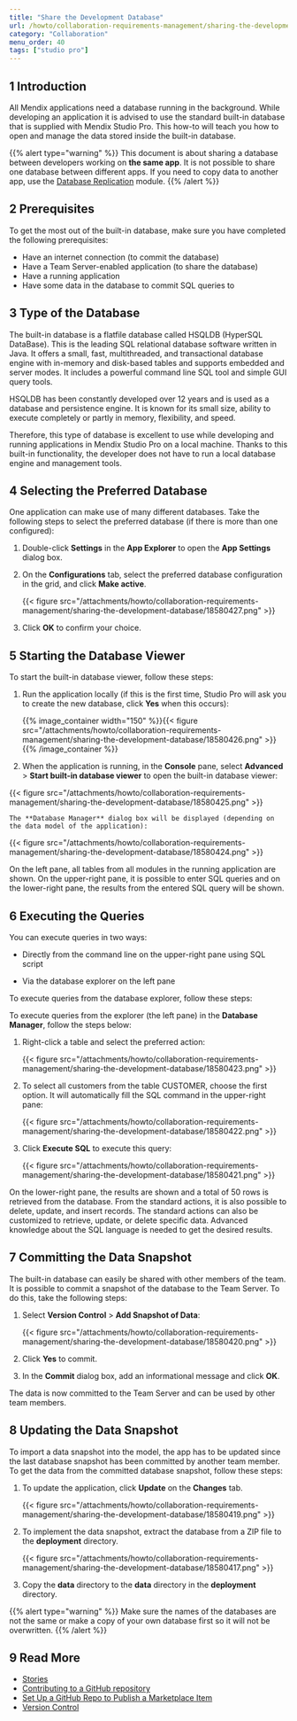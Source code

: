```yaml
---
title: "Share the Development Database"
url: /howto/collaboration-requirements-management/sharing-the-development-database/
category: "Collaboration"
menu_order: 40
tags: ["studio pro"]
---
```


## 1 Introduction

All Mendix applications need a database running in the background. While developing an application it is advised to use the standard built-in database that is supplied with Mendix Studio Pro. This how-to will teach you how to open and manage the data stored inside the built-in database.

{{% alert type="warning" %}}
This document is about sharing a database between developers working on **the same app**. It is not possible to share one database between different apps. If you need to copy data to another app, use the [Database Replication](/appstore/modules/database-replication/) module.
{{% /alert %}}

## 2 Prerequisites

To get the most out of the built-in database, make sure you have completed the following prerequisites:

* Have an internet connection (to commit the database)
* Have a Team Server-enabled application (to share the database)
* Have a running application
* Have some data in the database to commit SQL queries to

## 3 Type of the Database

The built-in database is a flatfile database called HSQLDB (HyperSQL DataBase). This is the leading SQL relational database software written in Java. It offers a small, fast, multithreaded, and transactional database engine with in-memory and disk-based tables and supports embedded and server modes. It includes a powerful command line SQL tool and simple GUI query tools.

HSQLDB has been constantly developed over 12 years and is used as a database and persistence engine. It is known for its small size, ability to execute completely or partly in memory, flexibility, and speed.

Therefore, this type of database is excellent to use while developing and running applications in Mendix Studio Pro on a local machine. Thanks to this built-in functionality, the developer does not have to run a local database engine and management tools.

## 4 Selecting the Preferred Database

One application can make use of many different databases. Take the following steps to select the preferred database (if there is more than one configured):

1.  Double-click **Settings** in the **App Explorer** to open the **App Settings** dialog box.
2.  On the **Configurations** tab, select the preferred database configuration in the grid, and click **Make active**.
  
    {{< figure src="/attachments/howto/collaboration-requirements-management/sharing-the-development-database/18580427.png" >}}

3. Click **OK** to confirm your choice. 

## 5 Starting the Database Viewer

To start the built-in database viewer, follow these steps:

1.  Run the application locally (if this is the first time, Studio Pro will ask you to create the new database, click **Yes** when this occurs):

    {{% image_container width="150" %}}{{< figure src="/attachments/howto/collaboration-requirements-management/sharing-the-development-database/18580426.png" >}}{{% /image_container %}}

2.  When the application is running, in the **Console** pane, select **Advanced** > **Start built-in database viewer** to open the built-in database viewer:

   {{< figure src="/attachments/howto/collaboration-requirements-management/sharing-the-development-database/18580425.png" >}} 

    The **Database Manager** dialog box will be displayed (depending on the data model of the application):

   {{< figure src="/attachments/howto/collaboration-requirements-management/sharing-the-development-database/18580424.png" >}}

On the left pane, all tables from all modules in the running application are shown. On the upper-right pane, it is possible to enter SQL queries and on the lower-right pane, the results from the entered SQL query will be shown.

## 6 Executing the Queries

You can execute queries in two ways:

* Directly from the command line on the upper-right pane using SQL script

* Via the database explorer on the left pane

To execute queries from the database explorer, follow these steps:

To execute queries from the explorer (the left pane) in the **Database Manager**, follow the steps below:

1.  Right-click a table and select the preferred action:

    {{< figure src="/attachments/howto/collaboration-requirements-management/sharing-the-development-database/18580423.png" >}}

2.  To select all customers from the table CUSTOMER, choose the first option. It will automatically fill the SQL command in the upper-right pane:

    {{< figure src="/attachments/howto/collaboration-requirements-management/sharing-the-development-database/18580422.png" >}}

3.  Click **Execute SQL** to execute this query:

    {{< figure src="/attachments/howto/collaboration-requirements-management/sharing-the-development-database/18580421.png" >}}

On the lower-right pane, the results are shown and a total of 50 rows is retrieved from the database. From the standard actions, it is also possible to delete, update, and insert records. The standard actions can also be customized to retrieve, update, or delete specific data. Advanced knowledge about the SQL language is needed to get the desired results.

## 7 Committing the Data Snapshot

The built-in database can easily be shared with other members of the team. It is possible to commit a snapshot of the database to the Team Server. To do this, take the following steps:

1.  Select **Version Control** > **Add Snapshot of Data**:

    {{< figure src="/attachments/howto/collaboration-requirements-management/sharing-the-development-database/18580420.png" >}}

2. Click **Yes** to commit.

3. In the **Commit** dialog box, add an informational message and click **OK**.

The data is now committed to the Team Server and can be used by other team members.

## 8 Updating the Data Snapshot

To import a data snapshot into the model, the app has to be updated since the last database snapshot has been committed by another team member. To get the data from the committed database snapshot, follow these steps:

1.  To update the application, click **Update** on the **Changes** tab.

    {{< figure src="/attachments/howto/collaboration-requirements-management/sharing-the-development-database/18580419.png" >}}

2.  To implement the data snapshot, extract the database from a ZIP file to the **deployment** directory.

    {{< figure src="/attachments/howto/collaboration-requirements-management/sharing-the-development-database/18580417.png" >}}

3.  Copy the **data** directory to the **data** directory in the **deployment** directory.

{{% alert type="warning" %}}
Make sure the names of the databases are not the same or make a copy of your own database first so it will not be overwritten.
{{% /alert %}}

## 9 Read More

*   [Stories](/developerportal/collaborate/stories/)
*   [Contributing to a GitHub repository](/howto/collaboration-requirements-management/contribute-to-a-github-repository/)
*   [Set Up a GitHub Repo to Publish a Marketplace Item](/howto/collaboration-requirements-management/set-up-repo/)
*   [Version Control](/refguide/version-control/)
